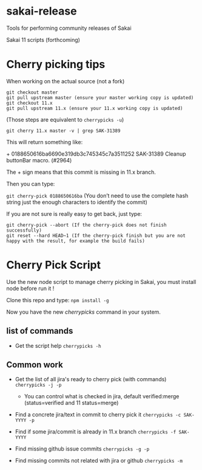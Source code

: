 # sakai-release
Tools for performing community releases of Sakai

Sakai 11 scripts (forthcoming)

# Cherry picking tips

When working on the actual source (not a fork)

```
git checkout master
git pull upstream master (ensure your master working copy is updated)
git checkout 11.x
git pull upstream 11.x (ensure your 11.x working copy is updated)
```
(Those steps are equivalent to `cherrypicks -u`)

`git cherry 11.x master -v | grep SAK-31389`

This will return something like:

\+ 0188650616ba6690e319db3c745345c7a3511252 SAK-31389 Cleanup buttonBar macro. (#2964)

The + sign means that this commit is missing in 11.x branch.

Then you can type:

`git cherry-pick 0188650616ba` (You don’t need to use the complete hash string just the enough characters to identify the commit)

If you are not sure is really easy to get back, just type:

```
git cherry-pick --abort (If the cherry-pick does not finish successfully)
git reset --hard HEAD~1 (If the cherry-pick finish but you are not happy with the result, for example the build fails)
```

# Cherry Pick Script

Use the new node script to manage cherry picking in Sakai, you must install node before run it !

Clone this repo and type: `npm install -g`

Now you have the new _cherrypicks_ command in your system.

## list of commands

- Get the script help `cherrypicks -h`

## Common work

- Get the list of all jira's ready to cherry pick (with commands) `cherrypicks -j -p`

	- You can control what is checked in jira, default verified:merge (status=verified and 11 status=merge)

- Find a concrete jira/text in commit to cherry pick it `cherrypicks -c SAK-YYYY -p`

- Find if some jira/commit is already in 11.x branch `cherrypicks -f SAK-YYYY`

- Find missing github issue commits `cherrypicks -g -p`

- Find missing commits not related with jira or github `cherrypicks -m`

